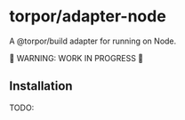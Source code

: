 # torpor/adapter-node

A @torpor/build adapter for running on Node.

🚧 WARNING: WORK IN PROGRESS 🚧

## Installation

TODO:
